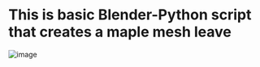 # This is basic Blender-Python script that creates a maple mesh leave

![image](https://github.com/user-attachments/assets/679ad87f-ac27-478c-9dea-c542aeefede6)
